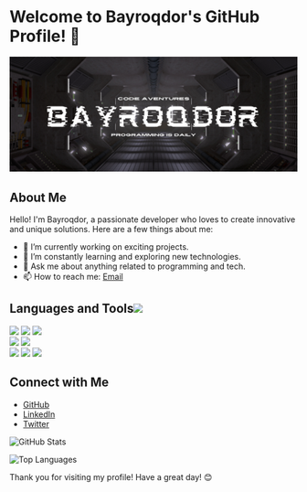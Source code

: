 # Welcome to Bayroqdor's GitHub Profile! 🌟

![Profile Banner](https://github.com/bayroqdor/bayroqdor/blob/main/banner.png)

## About Me

Hello! I'm Bayroqdor, a passionate developer who loves to create innovative and unique solutions. Here are a few things about me:

- 🔭 I’m currently working on exciting projects.
- 🌱 I’m constantly learning and exploring new technologies.
- 💬 Ask me about anything related to programming and tech.
- 📫 How to reach me: [Email](mailto:muhsinbekofficial@gmail.com)


## Languages and Tools<img src="https://media.giphy.com/media/WUlplcMpOCEmTGBtBW/giphy.gif" width="30"><br>

<p>
<code><img width="10%" src="https://www.vectorlogo.zone/logos/javascript/javascript-ar21.svg"></code>
<code><img width="10%" src="https://www.vectorlogo.zone/logos/python/python-ar21.svg"></code>
<code><img width="8%" src="https://www.vectorlogo.zone/logos/github/github-ar21.svg"></code>
<br />
<code><img width="10%" src="https://www.vectorlogo.zone/logos/mysql/mysql-ar21.svg"></code>
<code><img width="10%" src="https://www.vectorlogo.zone/logos/w3_css/w3_css-ar21.svg"></code>
<br />
<code><img width="10%" src="https://www.vectorlogo.zone/logos/pocoo_flask/pocoo_flask-ar21.svg"></code>
<code><img width="10%" src="https://www.vectorlogo.zone/logos/w3_html5/w3_html5-ar21.svg"></code>
<code><img width="10%" src="https://www.vectorlogo.zone/logos/git-scm/git-scm-ar21.svg"></code>
</p>

## Connect with Me

- [GitHub](https://github.com/bayroqdor)
- [LinkedIn](https://www.linkedin.com/in/muhsinbek)
- [Twitter](https://twitter.com/choyxonachi)

![GitHub Stats](https://github-readme-stats.vercel.app/api?username=bayroqdor&show_icons=true&theme=radical)

![Top Languages](https://github-readme-stats.vercel.app/api/top-langs/?username=bayroqdor&layout=compact&theme=radical)

Thank you for visiting my profile! Have a great day! 😊

